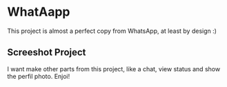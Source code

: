 # WhatAapp
This project is almost a perfect copy from WhatsApp, at least by design :)

## Screeshot Project


I want make other parts from this project, like a chat, view status and show the perfil photo. Enjoi!  
